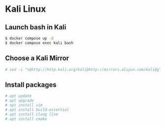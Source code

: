 # Kali Linux

## Launch bash in Kali

```sh
$ docker compose up -d
$ docker compose exec kali bash
```

## Choose a Kali Mirror

```sh
# sed -i "s@http://http.kali.org/kali@http://mirrors.aliyun.com/kali@g" /etc/apt/sources.list
```

## Install packages

```sh
# apt update
# apt upgrade
# apt install vim
# apt install build-essential
# apt install clang llvm
# apt install cmake
```
